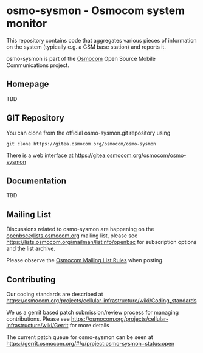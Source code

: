 osmo-sysmon - Osmocom system monitor
====================================

This repository contains code that aggregates various pieces of
information on the system (typically e.g. a GSM base station)
and reports it.

osmo-sysmon is part of the [Osmocom](https://osmocom.org/) Open Source
Mobile Communications project.

Homepage
--------

TBD

GIT Repository
--------------

You can clone from the official osmo-sysmon.git repository using

	git clone https://gitea.osmocom.org/osmocom/osmo-sysmon

There is a web interface at <https://gitea.osmocom.org/osmocom/osmo-sysmon>

Documentation
-------------

TBD

Mailing List
------------

Discussions related to osmo-sysmon are happening on the
openbsc@lists.osmocom.org mailing list, please see
https://lists.osmocom.org/mailman/listinfo/openbsc for subscription
options and the list archive.

Please observe the [Osmocom Mailing List
Rules](https://osmocom.org/projects/cellular-infrastructure/wiki/Mailing_List_Rules)
when posting.

Contributing
------------

Our coding standards are described at
https://osmocom.org/projects/cellular-infrastructure/wiki/Coding_standards

We us a gerrit based patch submission/review process for managing
contributions.  Please see
https://osmocom.org/projects/cellular-infrastructure/wiki/Gerrit for
more details

The current patch queue for osmo-sysmon can be seen at
https://gerrit.osmocom.org/#/q/project:osmo-sysmon+status:open

